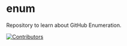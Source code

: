 # enum
Repository to learn about GitHub Enumeration.

















































































































[![Contributors](https://img.shields.io/badge/Contributors-3-brightgreen)](https://github.com/EurydiceCorp/enum/graphs/contributors)
